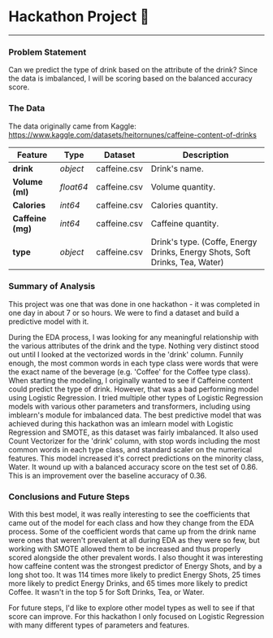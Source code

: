 # Hackathon Project 🚀

---

### Problem Statement

Can we predict the type of drink based on the attribute of the drink? Since the data is imbalanced, I will be scoring based on the balanced accuracy score.

### The Data

The data originally came from Kaggle: https://www.kaggle.com/datasets/heitornunes/caffeine-content-of-drinks

|Feature|Type|Dataset|Description|
|---|---|---|---|
|**drink**|*object*|caffeine.csv|Drink's name.|
|**Volume (ml)**|*float64*|caffeine.csv|Volume quantity.|
|**Calories**|*int64*|caffeine.csv|Calories quantity.|
|**Caffeine (mg)**|*int64*|caffeine.csv|Caffeine quantity.|
|**type**|*object*|caffeine.csv|Drink's type. (Coffe, Energy Drinks, Energy Shots, Soft Drinks, Tea, Water)|

### Summary of Analysis

This project was one that was done in one hackathon - it was completed in one day in about 7 or so hours. We were to find a dataset and build a predictive model with it.

During the EDA process, I was looking for any meaningful relationship with the various attributes of the drink and the type. Nothing very distinct stood out until I looked at the vectorized words in the 'drink' column. Funnily enough, the most common words in each type class were words that were the exact name of the beverage (e.g. 'Coffee' for the Coffee type class). When starting the modeling, I originally wanted to see if Caffeine content could predict the type of drink. However, that was a bad performing model using Logistic Regression. I tried multiple other types of Logistic Regression models with various other parameters and transformers, including using imblearn's module for imbalanced data. The best predictive model that was achieved during this hackathon was an imlearn model with Logistic Regression and SMOTE, as this dataset was fairly imbalanced. It also used Count Vectorizer for the 'drink' column, with stop words including the most common words in each type class, and standard scaler on the numerical features. This model increased it's correct predictions on the minority class, Water. It wound up with a balanced accuracy score on the test set of 0.86. This is an improvement over the baseline accuracy of 0.36.

### Conclusions and Future Steps

With this best model, it was really interesting to see the coefficients that came out of the model for each class and how they change from the EDA process. Some of the coefficient words that came up from the drink name were ones that weren't prevalent at all during EDA as they were so few, but working with SMOTE allowed them to be increased and thus properly scored alongside the other prevalent words. I also thought it was interesting how caffeine content was the strongest predictor of Energy Shots, and by a long shot too. It was 114 times more likely to predict Energy Shots, 25 times more likely to predict Energy Drinks, and 65 times more likely to predict Coffee. It wasn't in the top 5 for Soft Drinks, Tea, or Water.

For future steps, I'd like to explore other model types as well to see if that score can improve. For this hackathon I only focused on Logistic Regression with many different types of parameters and features.